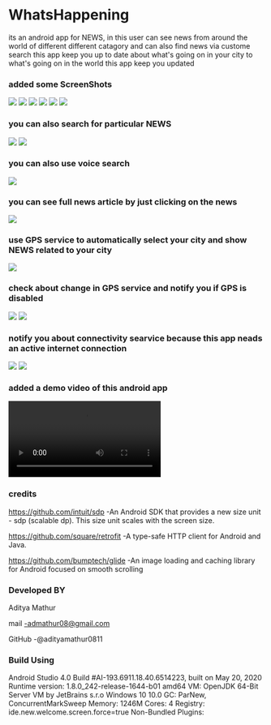 # WhatsHappening  
its an android app for NEWS, in this user can see news from around the world of
different different catagory and can also find news via custome search this app keep you up to date 
about what's going on in your city to what's going on in the world this app keep you updated

### added some ScreenShots


![](https://github.com/adityamathur0811/WhatsHappening/blob/master/app_images/1.jpeg)
![](https://github.com/adityamathur0811/WhatsHappening/blob/master/app_images/2.jpeg)
![](https://github.com/adityamathur0811/WhatsHappening/blob/master/app_images/3.jpeg)
![](https://github.com/adityamathur0811/WhatsHappening/blob/master/app_images/4.jpeg)
![](https://github.com/adityamathur0811/WhatsHappening/blob/master/app_images/5.jpeg)
![](https://github.com/adityamathur0811/WhatsHappening/blob/master/app_images/6.jpeg)

### you can also search for particular NEWS


![](https://github.com/adityamathur0811/WhatsHappening/blob/master/app_images/7.jpeg)
![](https://github.com/adityamathur0811/WhatsHappening/blob/master/app_images/8.jpeg)



### you can also use voice search

![](https://github.com/adityamathur0811/WhatsHappening/blob/master/app_images/9.jpeg)



### you can see full news article by just clicking on the news 

![](https://github.com/adityamathur0811/WhatsHappening/blob/master/app_images/15.jpeg)


### use GPS service to automatically select your city and show NEWS related to your city

![](https://github.com/adityamathur0811/WhatsHappening/blob/master/app_images/10.jpeg)



### check about change in GPS service and notify you if GPS is disabled

![](https://github.com/adityamathur0811/WhatsHappening/blob/master/app_images/11.jpeg)
![](https://github.com/adityamathur0811/WhatsHappening/blob/master/app_images/14.jpeg)



### notify you about connectivity searvice because this app neads an active internet connection

![](https://github.com/adityamathur0811/WhatsHappening/blob/master/app_images/12.jpeg)
![](https://github.com/adityamathur0811/WhatsHappening/blob/master/app_images/13.jpeg)


### added a demo video of this android app
![](https://github.com/adityamathur0811/WhatsHappening/blob/master/video/demo.mp4)


### credits

https://github.com/intuit/sdp      -An Android SDK that provides a new size unit - sdp (scalable dp). This size unit scales with the screen size.


https://github.com/square/retrofit -A type-safe HTTP client for Android and Java.


https://github.com/bumptech/glide  -An image loading and caching library for Android focused on smooth scrolling



### Developed BY

Aditya Mathur

mail   -admathur08@gmail.com


GitHub -@adityamathur0811


### Build Using

Android Studio 4.0
Build #AI-193.6911.18.40.6514223, built on May 20, 2020
Runtime version: 1.8.0_242-release-1644-b01 amd64
VM: OpenJDK 64-Bit Server VM by JetBrains s.r.o
Windows 10 10.0
GC: ParNew, ConcurrentMarkSweep
Memory: 1246M
Cores: 4
Registry: ide.new.welcome.screen.force=true
Non-Bundled Plugins: 
